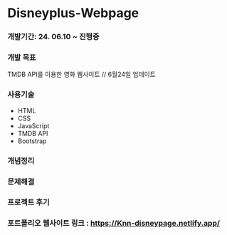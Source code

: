 # Disneyplus-Webpage

### 개발기간: 24. 06.10 ~ 진행중

### 개발 목표

TMDB API를 이용한 영화 웹사이트 // 6월24일 업데이트

### 사용기술

- HTML
- CSS
- JavaScript
- TMDB API
- Bootstrap

### 개념정리

### 문제해결

### 프로젝트 후기

### 포트폴리오 웹사이트 링크 : <https://Knn-disneypage.netlify.app/>
